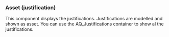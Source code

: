 ### Asset (justification)
This component displays the justifications. Justifications are modelled and shown as asset.
You can use the AQ_Justifications container to show al the justifications.

